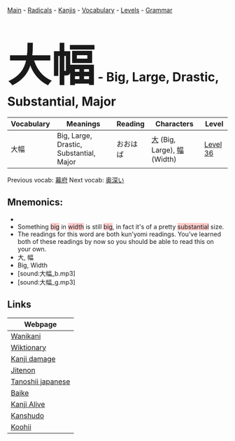 <style> bigfont {font-size: 100px}</style>
[Main](../README.md) -
[Radicals](../radicals.md) -
[Kanjis](../kanjis.md) -
[Vocabulary](../vocabulary.md) -
[Levels](../levels.md) -
[Grammar](../grammar.md)
# <bigfont> 大幅</bigfont> - Big, Large, Drastic, Substantial, Major 

| Vocabulary | Meanings | Reading | Characters | Level |
| --- | --- | --- | --- | --- |
| 大幅 | Big, Large, Drastic, Substantial, Major | おおはば |  [大](../kanjis/大.md) (Big, Large), [幅](../kanjis/幅.md) (Width) | [Level 36](../levels/wk_level36.md) |

Previous vocab: [幕府](幕府.md) Next vocab: [奥深い](奥深い.md) 

## Mnemonics:

* 
* Something <span style="background-color:#ffcccb"> big</span> in <span style="background-color:#ffcccb"> width</span> is still <span style="background-color:#ffcccb"> big</span>, in fact it's of a pretty <span style="background-color:#ffcccb"> substantial</span> size.
* The readings for this word are both kun'yomi readings. You've learned both of these readings by now so you should be able to read this on your own.
* 大, 幅
* Big, Width
* [sound:大幅_b.mp3]
* [sound:大幅_g.mp3]


## Links 

| Webpage |
| --- |
| [Wanikani          ](https://www.wanikani.com/kanji/大幅) |
| [Wiktionary        ](https://en.wiktionary.org/wiki/大幅) |
| [Kanji damage      ](http://www.kanjidamage.com/kanji/search?utf8=✓&q=大幅) |
| [Jitenon           ](https://jitenon.com/kanji/大幅) |
| [Tanoshii japanese ](https://www.tanoshiijapanese.com/dictionary/kanji.cfm?k=大幅) |
| [Baike             ](https://baike.baidu.com/item/大幅) |
| [Kanji Alive       ](https://app.kanjialive.com/大幅) |
| [Kanshudo          ](https://www.kanshudo.com/searchmn?q=大幅) |
| [Koohii            ](https://kanji.koohii.com/study/kanji/大幅) |
